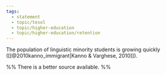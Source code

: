 ```yaml
---
tags:
  - statement
  - topic/tesol
  - topic/higher-education
  - topic/higher-education/retention
---
```


The population of linguistic minority students is growing quickly ([[@2010kanno_immigrant|Kanno & Varghese, 2010]]).

%% There is a better source available. %%
